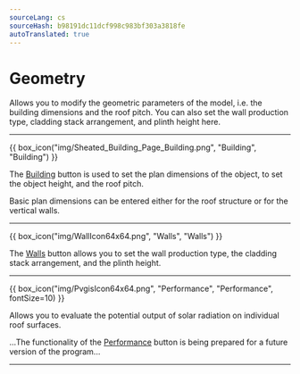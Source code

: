 ```yaml
---
sourceLang: cs
sourceHash: b98191dc11dcf998c983bf303a3818fe
autoTranslated: true
---
```


# Geometry

<p>Allows you to modify the geometric parameters of the model, i.e. the building dimensions and the roof pitch. You can also set the wall production type, cladding stack arrangement, and plinth height here.</p>

<hr class="main">

{{ box_icon("img/Sheated_Building_Page_Building.png", "Building", "Building") }}
<p>The <u>Building</u> button is used to set the plan dimensions of the object, to set the object height, and the roof pitch.</p>
<p>Basic plan dimensions can be entered either for the roof structure or for the vertical walls.</p>

<hr class="main">

<!--
{{ box_icon("img/RoofSketchIcon64x64.png", "Roof", "Roof") }}
<p>The <u>Roof</u> button allows you to set the type of roof structure. The roofing type and dimensions of the secondary roof structure can be changed using the <u>Sheeting</u> button.</p>

<hr class="main">-->

{{ box_icon("img/WallIcon64x64.png", "Walls", "Walls") }}
<p>The <u>Walls</u> button allows you to set the wall production type, the cladding stack arrangement, and the plinth height.</p>

<hr class="main">

{{ box_icon("img/PvgisIcon64x64.png", "Performance", "Performance", fontSize=10) }}

<p>
Allows you to evaluate the potential output of solar radiation on individual roof surfaces.
</p>

<p>
...The functionality of the <u>Performance</u> button is being prepared for a future version of the program...
</p>

<hr class="main">

<!-- product: HiStruct Building Configurator -->